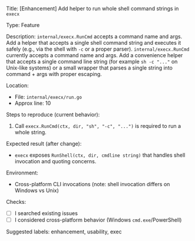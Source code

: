 Title: [Enhancement] Add helper to run whole shell command strings in `execx`

Type: Feature

Description:
`internal/execx.RunCmd` accepts a command name and args. Add a helper that accepts a single shell command string and executes it safely (e.g., via the shell with `-c` or a proper parser).
`internal/execx.RunCmd` currently accepts a command name and args. Add a convenience helper that accepts a single command line string (for example `sh -c "..."` on Unix-like systems) or a small wrapper that parses a single string into command + args with proper escaping.


Location:
- File: `internal/execx/run.go`
- Approx line: 10

Steps to reproduce (current behavior):
1. Call `execx.RunCmd(ctx, dir, "sh", "-c", "...")` is required to run a whole string.

Expected result (after change):
- `execx` exposes `RunShell(ctx, dir, cmdline string)` that handles shell invocation and quoting concerns.

Environment:
- Cross-platform CLI invocations (note: shell invocation differs on Windows vs Unix)

Checks:
- [ ] I searched existing issues
- [ ] I considered cross-platform behavior (Windows `cmd.exe`/PowerShell)

Suggested labels: enhancement, usability, exec
